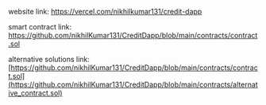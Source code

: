 website link: https://vercel.com/nikhilkumar131/credit-dapp

smart contract link: https://github.com/nikhilKumar131/CreditDapp/blob/main/contracts/contract.sol

alternative solutions link: [https://github.com/nikhilKumar131/CreditDapp/blob/main/contracts/contract.sol](https://github.com/nikhilKumar131/CreditDapp/blob/main/contracts/alternative_contract.sol)
